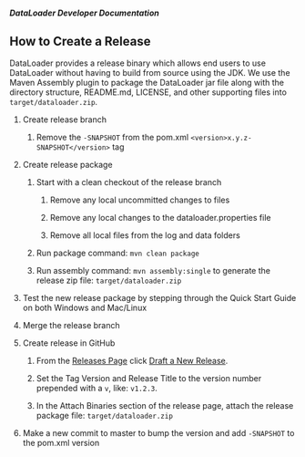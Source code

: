 ##### DataLoader Developer Documentation

## How to Create a Release

DataLoader provides a release binary which allows end users to use DataLoader without having to build from source using the JDK. We use the Maven Assembly plugin to package the DataLoader jar file along with the directory structure, README.md, LICENSE, and other supporting files into `target/dataloader.zip`.

 1. Create release branch
  
    1. Remove the `-SNAPSHOT` from the pom.xml `<version>x.y.z-SNAPSHOT</version>` tag
    
 2. Create release package

    1. Start with a clean checkout of the release branch
  
        1. Remove any local uncommitted changes to files
     
        2. Remove any local changes to the dataloader.properties file
     
        3. Remove all local files from the log and data folders
 
    2. Run package command: `mvn clean package`

    3. Run assembly command: `mvn assembly:single` to generate the release zip file: `target/dataloader.zip`

 3. Test the new release package by stepping through the Quick Start Guide on both Windows and Mac/Linux

 4. Merge the release branch

 5. Create release in GitHub

    1. From the [Releases Page](https://github.com/bullhorn/dataloader/releases) click [Draft a New Release](https://github.com/bullhorn/dataloader/releases/new).
    
    2. Set the Tag Version and Release Title to the version number prepended with a `v`, like: `v1.2.3`.
    
    3. In the Attach Binaries section of the release page, attach the release package file: `target/dataloader.zip`
 
 6. Make a new commit to master to bump the version and add `-SNAPSHOT` to the pom.xml version
